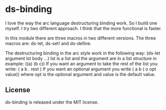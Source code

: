 ds-binding
=========================

I love the way the arc language destructuring binding work.
So I build one myself. I try two different approach. I think that the
more functional is faster.

In this module there are three macros in two different versions.
The three macros are: ds-let, ds-set! and ds-define.

The destructuring binding in the arc style work in the following way:
(ds-let argument lst body ...)
lst is a list and the argument are in a list structure in example: ((a) (b c))
If you want an argument to take the rest of the list you write: ( a b . rest )
If you want an optional argument you write ( a b ( o opt value))
where opt is the optional argument and value is the default value.

License
-------
ds-binding is released under the MIT license.
